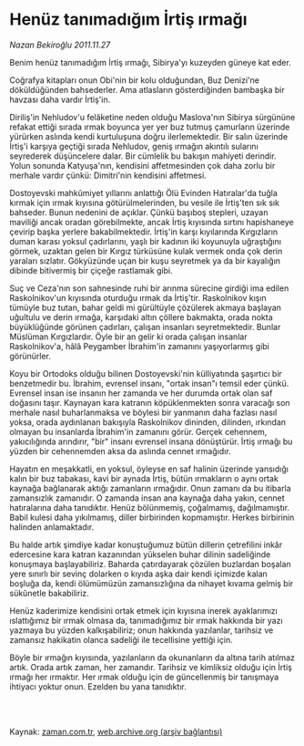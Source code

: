 # Henüz tanımadığım İrtiş ırmağı

*Nazan Bekiroğlu 2011.11.27*

<td class="columnist-detail">
<p>Benim henüz tanımadığım İrtiş ırmağı, Sibirya'yı kuzeyden güneye kat eder.</p>
<p>
<div id="haberMetinDiv">
<p> Coğrafya kitapları onun Obi'nin bir kolu olduğundan, Buz Denizi'ne döküldüğünden bahsederler. Ama atlasların gösterdiğinden bambaşka bir havzası daha vardır İrtiş'in.
<p> Diriliş'in Nehludov'u felâketine neden olduğu Maslova'nın Sibirya sürgününe refakat ettiği sırada ırmak boyunca yer yer buz tutmuş çamurların üzerinde yürürken aslında kendi kurtuluşuna doğru ilerlemektedir. Bir salın üzerinde İrtiş'i karşıya geçtiği sırada Nehludov, geniş ırmağın akıntılı sularını seyrederek düşüncelere dalar. Bir cümlelik bu bakışın mahiyeti derindir. Yolun sonunda Katyuşa'nın, kendisini affetmesinden çok daha zorlu bir merhale vardır çünkü: Dimitri'nin kendisini affetmesi.
<p> Dostoyevski mahkûmiyet yıllarını anlattığı Ölü Evinden Hatıralar'da tuğla kırmak için ırmak kıyısına götürülmelerinden, bu vesile ile İrtiş'ten sık sık bahseder. Bunun nedenini de açıklar. Çünkü başıboş stepleri, uzayan maviliği ancak oradan görebilmekte, ancak İrtiş kıyısında sırtını hapishaneye çevirip başka yerlere bakabilmektedir. İrtiş'in karşı kıyılarında Kırgızların duman karası yoksul çadırlarını, yaşlı bir kadının iki koyunuyla uğraştığını görmek, uzaktan gelen bir Kırgız türküsüne kulak vermek onda çok derin yaraları sızlatır. Gökyüzünde uçan bir kuşu seyretmek ya da bir kayalığın dibinde bitivermiş bir çiçeğe rastlamak gibi.
<p> Suç ve Ceza'nın son sahnesinde ruhi bir arınma sürecine girdiği ima edilen Raskolnikov'un kıyısında oturduğu ırmak da İrtiş'tir. Raskolnikov kışın tümüyle buz tutan, bahar geldi mi gürültüyle çözülerek akmaya başlayan uğultulu ve derin ırmağa, karşıdaki altın çöllere bakmakta, orada nokta büyüklüğünde görünen çadırları, çalışan insanları seyretmektedir. Bunlar Müslüman Kırgızlardır. Öyle bir an gelir ki orada çalışan insanlar Raskolnikov'a, hâlâ Peygamber İbrahim'in zamanını yaşıyorlarmış gibi görünürler.
<p> Koyu bir Ortodoks olduğu bilinen Dostoyevski'nin külliyatında şaşırtıcı bir benzetmedir bu. İbrahim, evrensel insanı, "ortak insan"ı temsil eder çünkü. Evrensel insan ise insanın her zamanda ve her durumda ortak olan saf doğasını taşır. Kaynayan kara katranın köpüklenmekten sonra varacağı son merhale nasıl buharlanmaksa ve böylesi bir yanmanın daha fazlası nasıl yoksa, orada aydınlanan bakışıyla Raskolnikov dininden, dilinden, ırkından olmayan bu insanlarda İbrahim'in zamanını görür. Gerçek cehennem, yakıcılığında arındırır, "bir" insanı evrensel insana dönüştürür. İrtiş ırmağı bu yüzden bir cehennemden aksa da aslında cennet ırmağıdır.
<p> Hayatın en meşakkatli, en yoksul, öyleyse en saf halinin üzerinde yansıdığı kalın bir buz tabakası, kavi bir aynada İrtiş, bütün ırmakların o aynı ortak kaynağa bağlanarak aktığı zamanların ırmağıdır. Onun zamanı da bu itibarla zamansızlık zamanıdır. O zamanda insan ana kaynağa daha yakın, cennet hatıralarına daha tanıdıktır. Henüz bölünmemiş, çoğalmamış, dağılmamıştır. Babil kulesi daha yıkılmamış, diller birbirinden kopmamıştır. Herkes birbirinin halinden anlamaktadır.
<p> Bu halde artık şimdiye kadar konuştuğumuz bütün dillerin çetrefilini inkâr edercesine kara katran kazanından yükselen buhar dilinin sadeliğinde konuşmaya başlayabiliriz. Baharda çatırdayarak çözülen buzlardan boşalan yere sınırlı bir sevinç dolarken o kıyıda aşka dair kendi içimizde kalan boşluğa da, kendi ölümümüzün zamansızlığına da nihayet kıvama gelmiş bir sükûnetle bakabiliriz.
<p> Henüz kaderimize kendisini ortak etmek için kıyısına inerek ayaklarımızı ıslattığımız bir ırmak olmasa da, tanımadığımız bir ırmak hakkında bir yazı yazmaya bu yüzden kalkışabiliriz; onun hakkında yazılanlar, tarihsiz ve zamansız hakikatin olanca sadeliği ile tecellisine yettiği için.
<p> Böyle bir ırmağın kıyısında, yazılanların da okunanların da altına tarih atılmaz artık. Orada artık zaman, her zamandır. Tarihsiz ve kimliksiz olduğu için İrtiş ırmağı her ırmaktır. Her ırmak olduğu için de güncellenmiş bir tanışmaya ihtiyacı yoktur onun. Ezelden bu yana tanıdıktır.</p></p></p></p></p></p></p></p></p></div>
</p>


<p><br>
		 </br></p></td>

Kaynak: [zaman.com.tr](http://zaman.com.tr/yazar.do?yazino=1206952), [web.archive.org (arşiv bağlantısı)](http://web.archive.org/web/20120203165220/http://www.zaman.com.tr:80/yazar.do?yazino=1206952)
